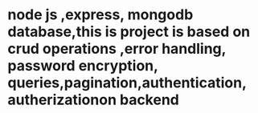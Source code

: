 # node js ,express, mongodb database,this is project is based on crud operations ,error handling, password encryption, queries,pagination,authentication, autherizationon backend
